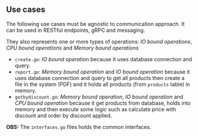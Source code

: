 ## Use cases

The following use cases must be agnostic to communication approach.  It can be used in RESTful endpoints, gRPC and messaging.

They also represents one or more types of operations: *IO bound operations*, *CPU bound operations* and *Memory bound operations*

- `create.go`: *IO bound operation* because it uses database connection and query.
- `report.go`: *Memory bound operation* and *IO bound operation* because it uses database connection and query to get all products then create a file in the system (PDF) and it holds all products (from `products` table) in memory.
- `getbydiscount.go`: *Memory bound operation*, *IO bound operation* and *CPU bound operation* because it get products from database, holds into memory and then execute some logic such as calculate price with discount and order by discount applied.

**OBS:** The `ìnterfaces.go` files holds the common interfaces.